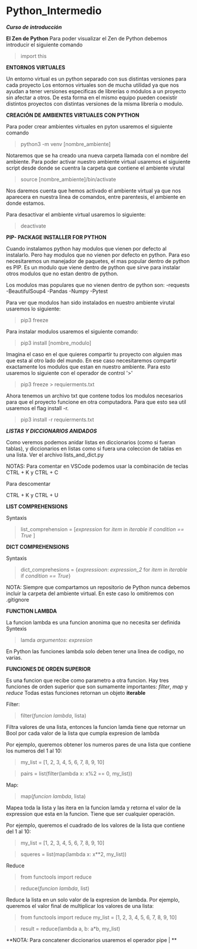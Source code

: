 # Python_Intermedio
***Curso de introducción***

**El Zen de Python**
Para poder visualizar el Zen de Python debemos introducir el siguiente comando
> import  this


**ENTORNOS VIRTUALES**

Un entorno virtual es un python separado con sus distintas versiones para cada proyecto
Los entornos virtuales son de mucha utilidad ya que nos ayudan a tener versiones especificas 
de librerías o módulos a un proyecto sin afectar a otros.
De esta forma en el mismo equipo pueden coexistir distintos proyectos con distintas versiones 
de la misma librería o modulo.

**CREACIÓN DE AMBIENTES VIRTUALES CON PYTHON**

Para poder crear ambientes virtuales en pyton usaremos el siguiente comando
> python3 -m venv [nombre_ambiente]

Notaremos que se ha creado una nueva carpeta llamada con el nombre del ambiente.
Para poder activar nuestro ambiente virtual usaremos el siguiente script desde donde se cuentra
la carpeta que contiene el ambiente virutal

> source [nombre_ambiente]/bin/activate

Nos daremos cuenta que hemos activado el ambiente virtual ya que nos aparecera en nuestra 
linea de comandos, entre parentesis, el ambiente en donde estamos.

Para desactivar el ambiente virtual usaremos lo siguiente:

> deactivate

**PIP- PACKAGE INSTALLER FOR PYTHON**

Cuando instalamos python hay modulos que vienen por defecto al instalarlo. Pero hay modulos que no 
vienen por defecto en python. Para eso necesitaremos un manejador de paquetes, el mas popular dentro
de python es PIP. Es un modulo que viene dentro de python que sirve para instalar otros modulos que
no estan dentro de python. 

Los modulos mas populares que no vienen dentro de python son:
-requests
-BeautifulSoup4
-Pandas
-Numpy
-Pytest

Para ver que modulos han sido instalados en nuestro ambiente virutal usaremos lo siguiente:

> pip3 freeze

Para instalar modulos usaremos el siguiente comando:

> pip3 install [nombre_modulo]

Imagina el caso en el que quieres compartir tu proyecto con alguien mas que esta al otro
lado del mundo. En ese caso necesitaremos compartir exactamente los modulos que estan en nuestro
ambiente. Para esto usaremos lo siguiente con el operador de control '>'

> pip3 freeze > requierments.txt

Ahora tenemos un archivo txt que contene todos los modulos necesarios para que el proyecto funcione
en otra computadora. Para que esto sea util usaremos el flag install -r.

> pip3 install -r requierments.txt

***LISTAS Y DICCIONARIOS ANIDADOS***

Como veremos podemos anidar listas en diccionarios (como si fueran tablas),
y diccionarios en listas como si fuera una coleccion de tablas en una lista.
Ver el archivo lists_and_dict.py

NOTAS: Para comentar en VSCode podemos usar la combinación de teclas
CTRL + K  y CTRL + C 

Para descomentar

CTRL + K  y CTRL + U

**LIST COMPREHENSIONS**

Syntaxis

> list_comprehension = [*expression* for *item* in  *iterable* if *condition == True* ]


**DICT COMPREHENSIONS**

Syntaxis

> dict_comprehesions = {*expressioon*: *expression_2* for *item* in *iterable* if *condition == True*}

NOTA: Siempre que compartamos un repositorio de Python nunca debemos incluir la carpeta del ambiente
virtual. En este caso lo omitiremos con .gitignore
 
**FUNCTION LAMBDA**

La funcion lambda es una funcion anonima que no necesita ser definida 
Syntexis

> lamda *argumentos*: *expresion*

En Python las funciones lambda solo deben tener una linea de codigo, no varias.

**FUNCIONES DE ORDEN SUPERIOR**

Es una funcion que recibe como parametro a otra funcion.
Hay tres funciones de orden superior que son sumamente importantes: *filter*, *map* y *reduce*
Todas estas funciones retornan un objeto **iterable**

Filter:

> filter(*funcion lambda*, lista)

Filtra valores de una lista, entonces la funcion lamda tiene que retornar un Bool por cada valor de la lista que cumpla
expresion de lambda

Por ejemplo, queremos obtener los numeros pares de una lista que contiene los numeros del 1 al 10:

>my_list = [1, 2, 3, 4, 5, 6, 7, 8, 9, 10]

>pairs = list(filter(lambda x: x%2 == 0, my_list)) 

Map:

> map(*funcion lambda*, lista)

Mapea toda la lista y las itera en la funcion lamda y retorna el valor de la expression que esta en la funcion. Tiene que ser 
cualquier operación.

Por ejemplo, queremos el cuadrado de los valores de la lista que contiene del 1 al 10:

>my_list = [1, 2, 3, 4, 5, 6, 7, 8, 9, 10]

>squeres = list(map(lambda x: x**2, my_list))

Reduce

> from functools import reduce

> reduce(*funcion lambda*, list)

Reduce la lista en un solo valor de la expresion de lambda.
Por ejemplo, queremos el valor final de multiplicar los valores de una lista:

>from functools import reduce
>my_list = [1, 2, 3, 4, 5, 6, 7, 8, 9, 10]

>result = reduce(lambda a, b: a*b, my_list)

**NOTA: Para concatener diccionarios usaremos el operador pipe | **


